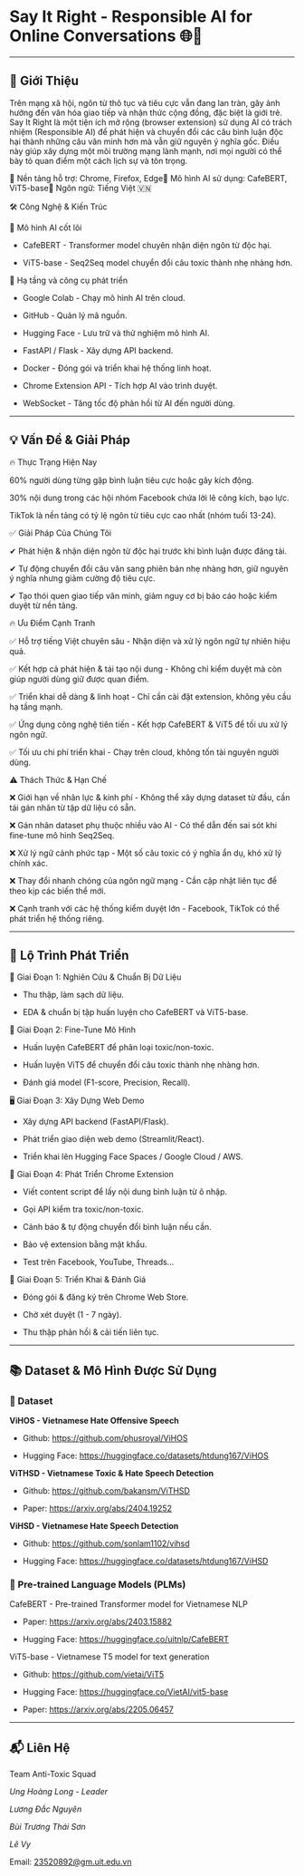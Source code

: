 # Say It Right - Responsible AI for Online Conversations  🌐🤖

---


## 🚀 Giới Thiệu

Trên mạng xã hội, ngôn từ thô tục và tiêu cực vẫn đang lan tràn, gây ảnh hưởng đến văn hóa giao tiếp và nhận thức cộng đồng, đặc biệt là giới trẻ. Say It Right là một tiện ích mở rộng (browser extension) sử dụng AI có trách nhiệm (Responsible AI) để phát hiện và chuyển đổi các câu bình luận độc hại thành những câu văn minh hơn mà vẫn giữ nguyên ý nghĩa gốc. Điều này giúp xây dựng một môi trường mạng lành mạnh, nơi mọi người có thể bày tỏ quan điểm một cách lịch sự và tôn trọng.

📌 Nền tảng hỗ trợ: Chrome, Firefox, Edge📌 Mô hình AI sử dụng: CafeBERT, ViT5-base📌 Ngôn ngữ: Tiếng Việt 🇻🇳

🛠️ Công Nghệ & Kiến Trúc

📌 Mô hình AI cốt lõi

- CafeBERT - Transformer model chuyên nhận diện ngôn từ độc hại.

- ViT5-base - Seq2Seq model chuyển đổi câu toxic thành nhẹ nhàng hơn.

📌 Hạ tầng và công cụ phát triển

- Google Colab - Chạy mô hình AI trên cloud.

- GitHub - Quản lý mã nguồn.

- Hugging Face - Lưu trữ và thử nghiệm mô hình AI.

- FastAPI / Flask - Xây dựng API backend.

- Docker - Đóng gói và triển khai hệ thống linh hoạt.

- Chrome Extension API - Tích hợp AI vào trình duyệt.

- WebSocket - Tăng tốc độ phản hồi từ AI đến người dùng.

---

## 💡 Vấn Đề & Giải Pháp

🔥 Thực Trạng Hiện Nay

60% người dùng từng gặp bình luận tiêu cực hoặc gây kích động.

30% nội dung trong các hội nhóm Facebook chứa lời lẽ công kích, bạo lực.

TikTok là nền tảng có tỷ lệ ngôn từ tiêu cực cao nhất (nhóm tuổi 13-24).

✅ Giải Pháp Của Chúng Tôi

✔ Phát hiện & nhận diện ngôn từ độc hại trước khi bình luận được đăng tải.

✔ Tự động chuyển đổi câu văn sang phiên bản nhẹ nhàng hơn, giữ nguyên ý nghĩa nhưng giảm cường độ tiêu cực.

✔ Tạo thói quen giao tiếp văn minh, giảm nguy cơ bị báo cáo hoặc kiểm duyệt từ nền tảng.

🔥 Ưu Điểm Cạnh Tranh

✅ Hỗ trợ tiếng Việt chuyên sâu - Nhận diện và xử lý ngôn ngữ tự nhiên hiệu quả.

✅ Kết hợp cả phát hiện & tái tạo nội dung - Không chỉ kiểm duyệt mà còn giúp người dùng giữ được quan điểm.

✅ Triển khai dễ dàng & linh hoạt - Chỉ cần cài đặt extension, không yêu cầu hạ tầng mạnh.

✅ Ứng dụng công nghệ tiên tiến - Kết hợp CafeBERT & ViT5 để tối ưu xử lý ngôn ngữ.

✅ Tối ưu chi phí triển khai - Chạy trên cloud, không tốn tài nguyên người dùng.

⚠️ Thách Thức & Hạn Chế

❌ Giới hạn về nhân lực & kinh phí - Không thể xây dựng dataset từ đầu, cần tái gán nhãn từ tập dữ liệu có sẵn.

❌ Gán nhãn dataset phụ thuộc nhiều vào AI - Có thể dẫn đến sai sót khi fine-tune mô hình Seq2Seq.

❌ Xử lý ngữ cảnh phức tạp - Một số câu toxic có ý nghĩa ẩn dụ, khó xử lý chính xác.

❌ Thay đổi nhanh chóng của ngôn ngữ mạng - Cần cập nhật liên tục để theo kịp các biến thể mới.

❌ Cạnh tranh với các hệ thống kiểm duyệt lớn - Facebook, TikTok có thể phát triển hệ thống riêng.


---

## 📅 Lộ Trình Phát Triển

🏁 Giai Đoạn 1: Nghiên Cứu & Chuẩn Bị Dữ Liệu

- Thu thập, làm sạch dữ liệu.

- EDA & chuẩn bị tập huấn luyện cho CafeBERT và ViT5-base.

🔬 Giai Đoạn 2: Fine-Tune Mô Hình

- Huấn luyện CafeBERT để phân loại toxic/non-toxic.

- Huấn luyện ViT5 để chuyển đổi câu toxic thành nhẹ nhàng hơn.

- Đánh giá model (F1-score, Precision, Recall).

🖥️ Giai Đoạn 3: Xây Dựng Web Demo

- Xây dựng API backend (FastAPI/Flask).

- Phát triển giao diện web demo (Streamlit/React).

- Triển khai lên Hugging Face Spaces / Google Cloud / AWS.

🧩 Giai Đoạn 4: Phát Triển Chrome Extension

- Viết content script để lấy nội dung bình luận từ ô nhập.

- Gọi API kiểm tra toxic/non-toxic.

- Cảnh báo & tự động chuyển đổi bình luận nếu cần.

- Bảo vệ extension bằng mật khẩu.

- Test trên Facebook, YouTube, Threads...

🚀 Giai Đoạn 5: Triển Khai & Đánh Giá

- Đóng gói & đăng ký trên Chrome Web Store.

- Chờ xét duyệt (1 - 7 ngày).

- Thu thập phản hồi & cải tiến liên tục.

---

## 📚 Dataset & Mô Hình Được Sử Dụng

### 📌 Dataset

**ViHOS - Vietnamese Hate Offensive Speech**

- Github: https://github.com/phusroyal/ViHOS 

- Hugging Face: https://huggingface.co/datasets/htdung167/ViHOS

**ViTHSD - Vietnamese Toxic & Hate Speech Detection**

- Github: https://github.com/bakansm/ViTHSD

- Paper: https://arxiv.org/abs/2404.19252

**ViHSD - Vietnamese Hate Speech Detection**

- Github: https://github.com/sonlam1102/vihsd

- Hugging Face: https://huggingface.co/datasets/htdung167/ViHSD

### 📌 Pre-trained Language Models (PLMs)
CafeBERT - Pre-trained Transformer model for Vietnamese NLP

- Paper: https://arxiv.org/abs/2403.15882

- Hugging Face: https://huggingface.co/uitnlp/CafeBERT

ViT5-base - Vietnamese T5 model for text generation

- Github: https://github.com/vietai/ViT5

- Hugging Face: https://huggingface.co/VietAI/vit5-base

- Paper: https://arxiv.org/abs/2205.06457

---

## 📬 Liên Hệ

Team Anti-Toxic Squad

*Ung Hoàng Long - Leader*

*Lương Đắc Nguyên*

*Bùi Trương Thái Sơn*

*Lê Vy*

Email: 23520892@gm.uit.edu.vn
